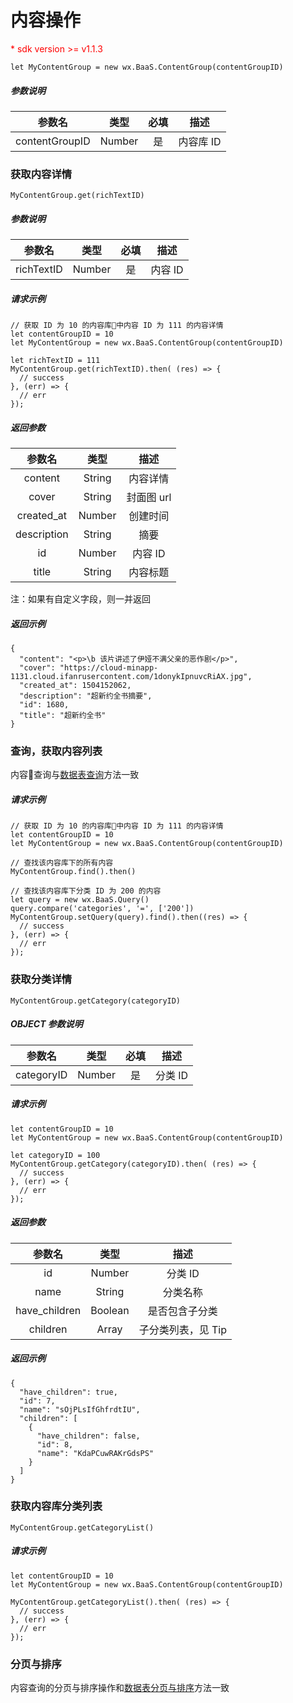 # 内容操作

<p style='color:red'>* sdk version >= v1.1.3</p>

`let MyContentGroup = new wx.BaaS.ContentGroup(contentGroupID)`

##### 参数说明

|      参数名     |  类型   |  必填  |   描述   |
| :------------: | :----: | :----: | :-----: |
| contentGroupID | Number |   是   | 内容库 ID |

### 获取内容详情

`MyContentGroup.get(richTextID)`

##### 参数说明

|   参数名    |   类型  |  必填  |   描述  |
| :--------: | :----: | :----: | :----: |
| richTextID | Number |   是   | 内容 ID |

##### 请求示例

```
// 获取 ID 为 10 的内容库中内容 ID 为 111 的内容详情
let contentGroupID = 10
let MyContentGroup = new wx.BaaS.ContentGroup(contentGroupID)

let richTextID = 111
MyContentGroup.get(richTextID).then( (res) => {
  // success
}, (err) => {
  // err
});
```

##### 返回参数

|    参数名    |    类型   |     描述    |
| :--------:  | :------: | :---------: |
|   content   |  String  |   内容详情   |
|    cover    |  String  |  封面图 url  |
| created_at  |  Number  |   创建时间  |
| description |  String  |     摘要    |
|     id      |  Number  |   内容 ID  |
|    title    |  String  |   内容标题  |

注：如果有自定义字段，则一并返回

##### 返回示例

```
{
  "content": "<p>\b 该片讲述了伊娅不满父亲的恶作剧</p>",
  "cover": "https://cloud-minapp-1131.cloud.ifanrusercontent.com/1donykIpnuvcRiAX.jpg",
  "created_at": 1504152062,
  "description": "超新约全书摘要",
  "id": 1680,
  "title": "超新约全书"
}
```

### 查询，获取内容列表

内容查询与[数据表查询](../schema/query.md)方法一致

##### 请求示例

```
// 获取 ID 为 10 的内容库中内容 ID 为 111 的内容详情
let contentGroupID = 10
let MyContentGroup = new wx.BaaS.ContentGroup(contentGroupID)

// 查找该内容库下的所有内容
MyContentGroup.find().then()

// 查找该内容库下分类 ID 为 200 的内容
let query = new wx.BaaS.Query()
query.compare('categories', '=', ['200'])
MyContentGroup.setQuery(query).find().then((res) => {
  // success
}, (err) => {
  // err
});
```

### 获取分类详情

`MyContentGroup.getCategory(categoryID)`

##### OBJECT 参数说明

|    参数名   |   类型  |  必填  |   描述  |
| :--------: | :----: | :----: | :----: |
| categoryID | Number |   是   | 分类 ID |

##### 请求示例

```
let contentGroupID = 10
let MyContentGroup = new wx.BaaS.ContentGroup(contentGroupID)

let categoryID = 100
MyContentGroup.getCategory(categoryID).then( (res) => {
  // success
}, (err) => {
  // err
});
```

##### 返回参数

| 参数名 | 类型   |  描述 |
| :---:  | :----: | :----: |
| id | Number | 分类 ID |
| name   | String     | 分类名称     |
| have_children   | Boolean      | 是否包含子分类     |
| children   | Array      | 子分类列表，见 Tip     |

##### 返回示例

```
{
  "have_children": true,
  "id": 7,
  "name": "sOjPLsIfGhfrdtIU",
  "children": [
    {
      "have_children": false,
      "id": 8,
      "name": "KdaPCuwRAKrGdsPS"
    }
  ]
}
```

### 获取内容库分类列表

`MyContentGroup.getCategoryList()`

##### 请求示例

```
let contentGroupID = 10
let MyContentGroup = new wx.BaaS.ContentGroup(contentGroupID)

MyContentGroup.getCategoryList().then( (res) => {
  // success
}, (err) => {
  // err
});
```


### 分页与排序
内容查询的分页与排序操作和[数据表分页与排序](../schema/limit-and-order.md)方法一致